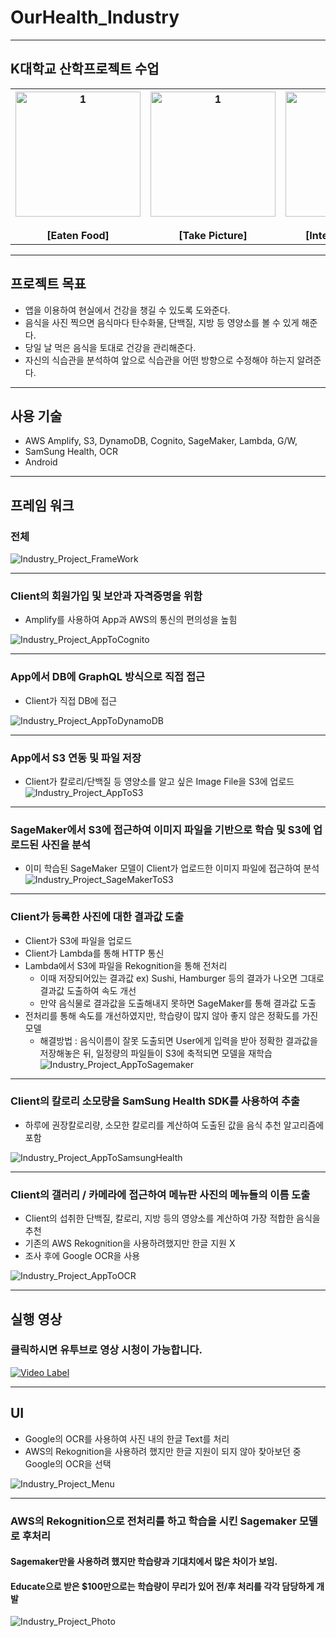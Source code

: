 # OurHealth_Industry

- - -

## K대학교 산학프로젝트 수업

<table>
   <tr>
     <th align="center">
       <img width="200" alt="1" src="https://user-images.githubusercontent.com/11826495/79061403-f42c3f80-7cca-11ea-901c-ccd0b3c338eb.gif"/>
       <br><br>[Eaten Food]
     </th>
     <th align="center">
       <img width="200" alt="1" src="https://user-images.githubusercontent.com/11826495/79061528-15416000-7ccc-11ea-8e20-e0e40e148bbc.gif"/>
       <br><br>[Take Picture] 
    </th>
     <th align="center">
      <img width="200" alt="1" src="https://user-images.githubusercontent.com/11826495/79061554-533e8400-7ccc-11ea-989b-82dc1a28d039.gif"/>
       <br><br>[InterpretPicture]
    </th>
     <th align="center">
      <img width="200" alt="1" src="https://user-images.githubusercontent.com/11826495/79061636-29d22800-7ccd-11ea-9f1c-7fb77def4825.gif"/>
       <br><br>[Parse MenuText]
    </th>
  </tr>
</table>

- - -

## 프로젝트 목표

* 앱을 이용하여 현실에서 건강을 챙길 수 있도록 도와준다.
* 음식을 사진 찍으면 음식마다 탄수화물, 단백질, 지방 등 영양소를 볼 수 있게 해준다.
* 당일 날 먹은 음식을 토대로 건강을 관리해준다.
* 자신의 식습관을 분석하여 앞으로 식습관을 어떤 방향으로 수정해야 하는지 알려준다.

- - -

## 사용 기술

* AWS Amplify, S3, DynamoDB, Cognito, SageMaker, Lambda, G/W, 
* SamSung Health, OCR
* Android

- - -

## 프레임 워크

### 전체
![Industry_Project_FrameWork](https://github.com/kor-Randy/OurHealth_Industry/blob/master/Img/Industry_Project_FrameWork.PNG)

- - -

### Client의 회원가입 및 보안과 자격증명을 위함

 * Amplify를 사용하여 App과 AWS의 통신의 편의성을 높힘

![Industry_Project_AppToCognito](https://github.com/kor-Randy/OurHealth_Industry/blob/master/Img/Industry_Project_AppToCognito.PNG)

- - -

### App에서 DB에 GraphQL 방식으로 직접 접근

* Client가 직접 DB에 접근

![Industry_Project_AppToDynamoDB](https://github.com/kor-Randy/OurHealth_Industry/blob/master/Img/Industry_Project_AppToDynamoDB.PNG)

- - -

### App에서 S3 연동 및 파일 저장

* Client가 칼로리/단백질 등 영양소를 알고 싶은 Image File을 S3에 업로드  
![Industry_Project_AppToS3](https://github.com/kor-Randy/OurHealth_Industry/blob/master/Img/Industry_Project_AppToS3.PNG)

- - -

### SageMaker에서 S3에 접근하여 이미지 파일을 기반으로 학습 및 S3에 업로드된 사진을 분석

* 이미 학습된 SageMaker 모델이 Client가 업로드한 이미지 파일에 접근하여 분석  
![Industry_Project_SageMakerToS3](https://github.com/kor-Randy/OurHealth_Industry/blob/master/Img/Industry_Project_SageMakerToS3.PNG)

- - -

### Client가 등록한 사진에 대한 결과값 도출

* Client가 S3에 파일을 업로드
* Client가 Lambda를 통해 HTTP 통신
* Lambda에서 S3에 파일을 Rekognition을 통해 전처리
  * 이때 저장되어있는 결과값 ex) Sushi, Hamburger 등의 결과가 나오면 그대로 결과값 도출하여 속도 개선
  * 만약 음식물로 결과값을 도출해내지 못하면 SageMaker를 통해 결과값 도출
* 전처리를 통해 속도를 개선하였지만, 학습량이 많지 않아 좋지 않은 정확도를 가진 모델
  * 해결방법 : 음식이름이 잘못 도출되면 User에게 입력을 받아 정확한 결과값을 저장해놓은 뒤, 일정량의 파일들이 S3에 축적되면 모델을 재학습
![Industry_Project_AppToSagemaker](https://github.com/kor-Randy/OurHealth_Industry/blob/master/Img/Industry_Project_AppToSagemaker.PNG)


- - -


### Client의 칼로리 소모량을 SamSung Health SDK를 사용하여 추출

* 하루에 권장칼로리량, 소모한 칼로리를 계산하여 도출된 값을 음식 추천 알고리즘에 포함

![Industry_Project_AppToSamsungHealth](https://github.com/kor-Randy/OurHealth_Industry/blob/master/Img/Industry_Project_AppToSamsungHealth.PNG)

- - -

### Client의 갤러리 / 카메라에 접근하여 메뉴판 사진의 메뉴들의 이름 도출

* Client의 섭취한 단백질, 칼로리, 지방 등의 영양소를 계산하여 가장 적합한 음식을 추천
* 기존의 AWS Rekognition을 사용하려했지만 한글 지원 X
 * 조사 후에 Google OCR을 사용


![Industry_Project_AppToOCR](https://github.com/kor-Randy/OurHealth_Industry/blob/master/Img/Industry_Project_AppToOCR.PNG)

- - -

## 실행 영상

### 클릭하시면 유투브로 영상 시청이 가능합니다.

[![Video Label](http://img.youtube.com/vi/GxYhWtoAvMI/0.jpg)](https://youtu.be/GxYhWtoAvMI?t=0s)

- - - 

## UI

* Google의 OCR를 사용하여 사진 내의 한글 Text를 처리
* AWS의 Rekognition을 사용하려 했지만 한글 지원이 되지 않아 찾아보던 중 Google의 OCR을 선택

![Industry_Project_Menu](https://github.com/kor-Randy/OurHealth_Industry/blob/master/Img/Industry_Project_Menu.PNG)

- - -

### AWS의 Rekognition으로 전처리를 하고 학습을 시킨 Sagemaker 모델로 후처리
#### Sagemaker만을 사용하려 했지만 학습량과 기대치에서 많은 차이가 보임.
#### Educate으로 받은 $100만으로는 학습량이 무리가 있어 전/후 처리를 각각 담당하게 개발

![Industry_Project_Photo](https://github.com/kor-Randy/OurHealth_Industry/blob/master/Img/Industry_Project_Photo.PNG)
